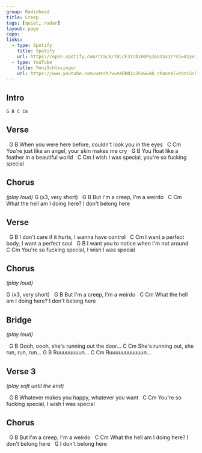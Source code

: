 ```yaml
---
group: Radiohead
title: Creep
tags: [quiet, radar]
layout: page
capo: 
links: 
  - type: Spotify
    title: Spotify
    url: https://open.spotify.com/track/70LcF31zb1H0PyJoS1Sx1r?si=A1ye7ug2SHe60j46avrsyQ
  - type: YouTube
    title: YoniSchlesinger
    url: https://www.youtube.com/watch?v=mXBbN1u2Fuw&ab_channel=YoniSchlesinger
---
```


## Intro

```chordpro
G B C Cm
```

## Verse

&nbsp;                    G                              B
When you were here before, couldn't look you in the eyes
&nbsp;                   C                         Cm
You're just like an angel, your skin makes me cry
&nbsp;                G                      B
You float like a feather in a beautiful world
&nbsp;            C                          Cm
I wish I was special, you're so fucking special

## Chorus

*(play loud)*
G (x3, very short)
&nbsp;         G            B
But I'm a creep, I'm a weirdo
&nbsp;                        C               Cm
What the hell am I doing here? I don't belong here

## Verse

&nbsp;                  G                      B
I don't care if it hurts, I wanna have control
&nbsp;                C                      Cm
I want a perfect body, I want a perfect soul
&nbsp;             G                    B
I want you to notice when I'm not around
&nbsp;                 C                     Cm
You're so fucking special, I wish I was special

## Chorus

*(play loud)*

G (x3, very short)
&nbsp;         G            B
But I'm a creep, I'm a weirdo
&nbsp;                        C               Cm
What the hell am I doing here? I don't belong here

## Bridge

*(play loud)*

&nbsp;           G                     B
Oooh, oooh, she's running out the door...
C                      Cm
She's running out, she run, run, run...
G     B
Ruuuuuuuun...
C     Cm
Ruuuuuuuuuuun...

## Verse 3

*(play soft until the end)*

&nbsp;                  G                   B
Whatever makes you happy, whatever you want
&nbsp;                 C                     Cm
You're so fucking special, I wish I was special

## Chorus

&nbsp;         G            B
But I'm a creep, I'm a weirdo
&nbsp;                        C               Cm
What the hell am I doing here? I don't belong here
&nbsp;         G
I don't belong here

